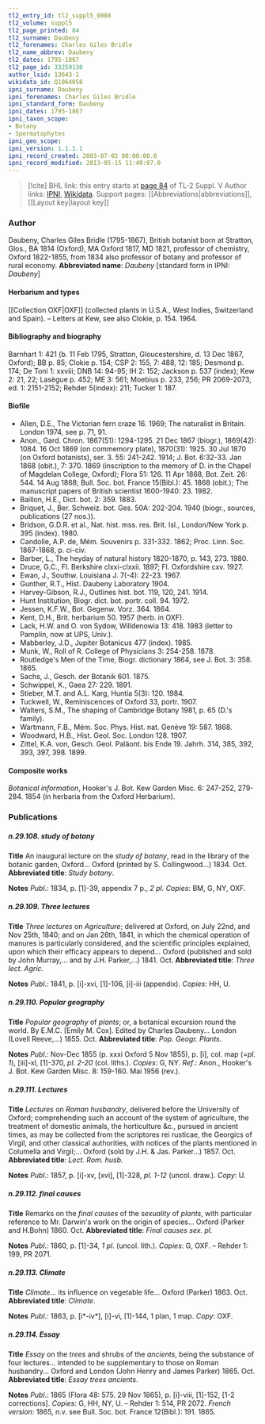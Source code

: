```yaml
---
tl2_entry_id: tl2_suppl5_0088
tl2_volume: suppl5
tl2_page_printed: 84
tl2_surname: Daubeny
tl2_forenames: Charles Giles Bridle
tl2_name_abbrev: Daubeny
tl2_dates: 1795-1867
tl2_page_id: 33259130
author_lsid: 13643-1
wikidata_id: Q1064058
ipni_surname: Daubeny
ipni_forenames: Charles Giles Bridle
ipni_standard_form: Daubeny
ipni_dates: 1795-1867
ipni_taxon_scope: 
- Botany
- Spermatophytes
ipni_geo_scope: 
ipni_version: 1.1.1.1
ipni_record_created: 2003-07-02 00:00:00.0
ipni_record_modified: 2013-05-15 11:40:07.0
---
```


> [!cite] BHL link: this entry starts at [page 84](https://www.biodiversitylibrary.org/page/33259130) of TL-2 Suppl. V
> Author links: [IPNI](https://www.ipni.org/a/13643-1), [Wikidata](https://www.wikidata.org/wiki/Q1064058). Support pages: [[Abbreviations|abbreviations]], [[Layout key|layout key]]

### Author

Daubeny, Charles Giles Bridle (1795-1867), British botanist born at Stratton, Glos., BA 1814 (Oxford), MA Oxford 1817, MD 1821, professor of chemistry, Oxford 1822-1855, from 1834 also professor of botany and professor of rural economy. 
**Abbreviated name**: *Daubeny* \[standard form in IPNI: *Daubeny*\]

#### Herbarium and types

[[Collection OXF|OXF]] (collected plants in U.S.A., West Indies, Switzerland and Spain). – Letters at Kew, see also Clokie, p. 154. 1964.

#### Bibliography and biography

Barnhart 1: 421 (b. 11 Feb 1795, Stratton, Gloucestershire, d. 13 Dec 1867, Oxford); BB p. 85; Clokie p. 154; CSP 2: 155, 7: 488, 12: 185; Desmond p. 174; De Toni 1: xxviii; DNB 14: 94-95; IH 2: 152; Jackson p. 537 (index); Kew 2: 21, 22; Lasègue p. 452; ME 3: 561; Moebius p. 233, 256; PR 2069-2073, ed. 1: 2151-2152; Rehder 5(index): 211; Tucker 1: 187.

#### Biofile

- Allen, D.E., The Victorian fern craze 16. 1969; The naturalist in Britain. London 1974, see p. 71, 91.
- Anon., Gard. Chron. 1867(51): 1294-1295. 21 Dec 1867 (biogr.), 1869(42): 1084. 16 Oct 1869 (on commemory plate), 1870(31): 1925. 30 Jul 1870 (on Oxford botanists), ser. 3. 55: 241-242. 1914; J. Bot. 6:32-33. Jan 1868 (obit.), 7: 370. 1869 (inscription to the memory of D. in the Chapel of Magdelan College, Oxford); Flora 51: 126. 11 Apr 1868, Bot. Zeit. 26: 544. 14 Aug 1868; Bull. Soc. bot. France 15(Bibl.): 45. 1868 (obit.); The manuscript papers of British scientist 1600-1940: 23. 1982.
- Baillon, H.E., Dict. bot. 2: 359. 1883.
- Briquet, J., Ber. Schweiz. bot. Ges. 50A: 202-204. 1940 (biogr., sources, publications (27 nos.)).
- Bridson, G.D.R. et al., Nat. hist. mss. res. Brit. Isl., London/New York p. 395 (index). 1980.
- Candolle, A.P. de, Mém. Souvenirs p. 331-332. 1862; Proc. Linn. Soc. 1867-1868, p. ci-civ.
- Barber, L., The heyday of natural history 1820-1870, p. 143, 273. 1980.
- Druce, G.C., Fl. Berkshire clxxi-clxxii. 1897; Fl. Oxfordshire cxv. 1927.
- Ewan, J., Southw. Louisiana J. 7(-4): 22-23. 1967.
- Gunther, R.T., Hist. Daubeny Laboratory 1904.
- Harvey-Gibson, R.J., Outlines hist. bot. 119, 120, 241. 1914.
- Hunt Institution, Biogr. dict. bot. portr. coll. 94. 1972.
- Jessen, K.F.W., Bot. Gegenw. Vorz. 364. 1864.
- Kent, D.H., Brit. herbarium 50. 1957 (herb. in OXF).
- Lack, H.W. and O. von Sydow, Willdenowia 13: 418. 1983 (letter to Pamplin, now at UPS, Univ.).
- Mabberley, J.D., Jupiter Botanicus 477 (index). 1985.
- Munk, W., Roll of R. College of Physicians 3: 254-258. 1878.
- Routledge's Men of the Time, Biogr. dictionary 1864, see J. Bot. 3: 358. 1865.
- Sachs, J., Gesch. der Botanik 601. 1875.
- Schwippel, K., Gaea 27: 229. 1891.
- Stieber, M.T. and A.L. Karg, Huntia 5(3): 120. 1984.
- Tuckwell, W., Reminiscences of Oxford 33, portr. 1907.
- Walters, S.M., The shaping of Cambridge Botany 1981, p. 65 (D.'s family).
- Wartmann, F.B., Mém. Soc. Phys. Hist. nat. Genève 19: 587. 1868.
- Woodward, H.B., Hist. Geol. Soc. London 128. 1907.
- Zittel, K.A. von, Gesch. Geol. Paläont. bis Ende 19. Jahrh. 314, 385, 392, 393, 397, 398. 1899.

#### Composite works

*Botanical information*, Hooker's J. Bot. Kew Garden Misc. 6: 247-252, 279-284. 1854 (in herbaria from the Oxford Herbarium).

### Publications

##### n.29.108. study of botany

**Title**
An inaugural lecture on the *study of botany*, read in the library of the botanic garden, Oxford... Oxford (printed by S. Collingwood...) 1834. Oct.
**Abbreviated title**: *Study botany*.

**Notes**
*Publ*.: 1834, p. \[1\]-39, appendix 7 p., *2 pl. Copies*: BM, G, NY, OXF.

##### n.29.109. Three lectures

**Title**
*Three lectures* on *Agriculture*; delivered at Oxford, on July 22nd, and Nov 25th, 1840; and on Jan 26th, 1841, in which the chemical operation of manures is particularly considered, and the scientific principles explained, upon which their efficacy appears to depend... Oxford (published and sold by John Murray,... and by J.H. Parker,...) 1841. Oct.
**Abbreviated title**: *Three lect. Agric.*

**Notes**
*Publ*.: 1841, p. \[i\]-xvi, \[1\]-106, \[i\]-iii (appendix). *Copies*: HH, U.

##### n.29.110. Popular geography

**Title**
*Popular geography* of *plants*; or, a botanical excursion round the world. By E.M.C. \[Emily M. Cox\]. Edited by Charles Daubeny... London (Lovell Reeve,...) 1855. Oct.
**Abbreviated title**: *Pop. Geogr. Plants*.

**Notes**
*Publ*.: Nov-Dec 1855 (p. xxxi Oxford 5 Nov 1855), p. \[i\], col. map (=*pl. 1*), \[iii\]-xl, \[1\]-370, *pl. 2-20* (col. liths.). *Copies*: G, NY.
*Ref*.: Anon., Hooker's J. Bot. Kew Garden Misc. 8: 159-160. Mai 1956 (rev.).

##### n.29.111. Lectures

**Title**
*Lectures* on *Roman husbandry*, delivered before the University of Oxford; comprehending such an account of the system of agriculture, the treatment of domestic animals, the horticulture &c., pursued in ancient times, as may be collected from the scriptores rei rusticae, the Georgics of Virgil, and other classical authorities, with notices of the plants mentioned in Columella and Virgil;... Oxford (sold by J.H. & Jas. Parker...) 1857. Oct.
**Abbreviated title**: *Lect. Rom. husb.*

**Notes**
*Publ*.: 1857, p. \[i\]-xv, \[xvi\], \[1\]-328, *pl. 1-12* (uncol. draw.). *Copy*: U.

##### n.29.112. final causes

**Title**
Remarks on the *final causes* of the *sexuality* of *plants*, with particular reference to Mr. Darwin's work on the origin of species... Oxford (Parker and H.Bohn) 1860. Oct.
**Abbreviated title**: *Final causes sex. pl.*

**Notes**
*Publ*.: 1860, p. \[1\]-34, *1 pl*. (uncol. lith.). *Copies*: G, OXF. – Rehder 1: 199, PR 2071.

##### n.29.113. Climate

**Title**
*Climate*... its influence on vegetable life... Oxford (Parker) 1863. Oct.
**Abbreviated title**: *Climate*.

**Notes**
*Publ*.: 1863, p. \[i\*-iv\*\], \[i\]-vi, \[1\]-144, 1 plan, 1 map. *Copy*: OXF.

##### n.29.114. Essay

**Title**
*Essay* on the *trees* and shrubs of the *ancients*, being the substance of four lectures... intended to be supplementary to those on Roman husbandry... Oxford and London (John Henry and James Parker) 1865. Oct.
**Abbreviated title**: *Essay trees ancients*.

**Notes**
*Publ*.: 1865 (Flora 48: 575. 29 Nov 1865), p. \[i\]-viii, \[1\]-152, \[1-2 corrections\]. *Copies*: G, HH, NY, U. – Rehder 1: 514, PR 2072.
*French version*: 1865, n.v. see Bull. Soc. bot. France 12(Bibl.): 191. 1865.

